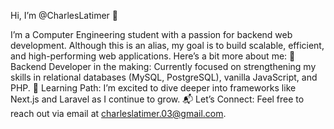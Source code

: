 Hi, I’m @CharlesLatimer 👋

I’m a Computer Engineering student with a passion for backend web development. Although this is an alias, my goal is to build scalable, efficient, and high-performing web applications. Here’s a bit more about me:
🔧 Backend Developer in the making: Currently focused on strengthening my skills in relational databases (MySQL, PostgreSQL), vanilla JavaScript, and PHP.
🚀 Learning Path: I’m excited to dive deeper into frameworks like Next.js and Laravel as I continue to grow.
📬 Let’s Connect: Feel free to reach out via email at charleslatimer.03@gmail.com.
